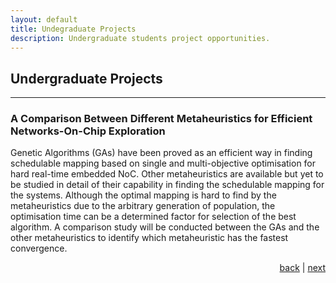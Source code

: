 ```yaml
---
layout: default
title: Undegraduate Projects
description: Undergraduate students project opportunities.
---
```


## Undergraduate Projects

* * *
### A Comparison Between Different Metaheuristics for Efficient Networks-On-Chip Exploration

Genetic Algorithms (GAs) have been proved as an efficient way in finding schedulable mapping based on single and multi-objective optimisation for hard real-time embedded NoC. Other metaheuristics are available but yet to be studied in detail of their capability in finding the schedulable mapping for the systems. Although the optimal mapping is hard to find by the metaheuristics due to the arbitrary generation of population, the optimisation time can be a determined factor for selection of the best algorithm. A comparison study will be conducted between the GAs and the other metaheuristics to identify which metaheuristic has the fastest convergence. 

<p style="text-align: right;">
<a href="supervision">back</a> | <a href="research">next</a> 
</p>
